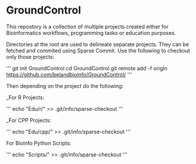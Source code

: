 GroundControl
=============
This repostory is a collection of multiple projects created either
for Bioinformatics workflows, programming tasks or education purposes.

Directories at the root are used to delineate separate projects. They can be fetched
and commited using Sparse Commit. Use the following to checkout only those projects:

'''
git init GroundControl
cd GroundControl
git remote add -f origin https://github.com/belandbioinfo/GroundControl/
'''

Then depending on the project do the following:

_For R Projects:  

'''
echo "Edu/r/" >> .git/info/sparse-checkout
'''

_For CPP Projects:

'''
echo "Edu/cpp/" >> .git/info/sparse-checkout
'''

For BioInfo Python Scripts:

'''
echo "Scripts/" >> .git/info/sparse-checkout
'''
